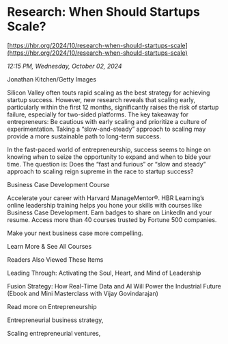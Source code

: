 # Research: When Should Startups Scale?

[https://hbr.org/2024/10/research-when-should-startups-scale](https://hbr.org/2024/10/research-when-should-startups-scale)

*12:15 PM, Wednesday, October 02, 2024*

Jonathan Kitchen/Getty Images

Silicon Valley often touts rapid scaling as the best strategy for achieving startup success. However, new research reveals that scaling early, particularly within the first 12 months, significantly raises the risk of startup failure, especially for two-sided platforms. The key takeaway for entrepreneurs: Be cautious with early scaling and prioritize a culture of experimentation. Taking a “slow-and-steady” approach to scaling may provide a more sustainable path to long-term success.

In the fast-paced world of entrepreneurship, success seems to hinge on knowing when to seize the opportunity to expand and when to bide your time. The question is: Does the “fast and furious” or “slow and steady” approach to scaling reign supreme in the race to startup success?

Business Case Development Course

Accelerate your career with Harvard ManageMentor®. HBR Learning’s online leadership training helps you hone your skills with courses like Business Case Development. Earn badges to share on LinkedIn and your resume. Access more than 40 courses trusted by Fortune 500 companies.

Make your next business case more compelling.

Learn More & See All Courses

Readers Also Viewed These Items

Leading Through: Activating the Soul, Heart, and Mind of Leadership

Fusion Strategy: How Real-Time Data and AI Will Power the Industrial Future (Ebook and Mini Masterclass with Vijay Govindarajan)

Read more on Entrepreneurship

Entrepreneurial business strategy,

Scaling entrepreneurial ventures,

